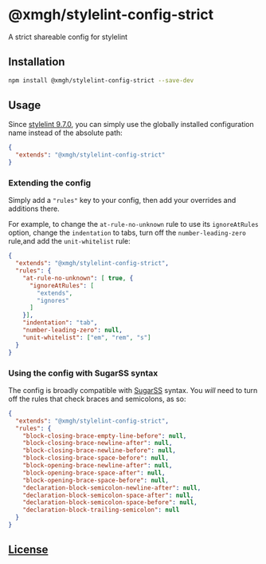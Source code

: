 # @xmgh/stylelint-config-strict

A strict shareable config for stylelint

## Installation

```bash
npm install @xmgh/stylelint-config-strict --save-dev
```

## Usage

Since [stylelint 9.7.0](https://github.com/stylelint/stylelint/blob/9.7.0/CHANGELOG.md#970), you can simply use the globally installed configuration name instead of the absolute path:

```json
{
  "extends": "@xmgh/stylelint-config-strict"
}
```

### Extending the config

Simply add a `"rules"` key to your config, then add your overrides and additions there.

For example, to change the `at-rule-no-unknown` rule to use its `ignoreAtRules` option, change the `indentation` to tabs, turn off the `number-leading-zero` rule,and add the `unit-whitelist` rule:

```json
{
  "extends": "@xmgh/stylelint-config-strict",
  "rules": {
    "at-rule-no-unknown": [ true, {
      "ignoreAtRules": [
        "extends",
        "ignores"
      ]
    }],
    "indentation": "tab",
    "number-leading-zero": null,
    "unit-whitelist": ["em", "rem", "s"]
  }
}
```

### Using the config with SugarSS syntax

The config is broadly compatible with [SugarSS](https://github.com/postcss/sugarss) syntax. You *will* need to turn off the rules that check braces and semicolons, as so:

```json
{
  "extends": "@xmgh/stylelint-config-strict",
  "rules": {
    "block-closing-brace-empty-line-before": null,
    "block-closing-brace-newline-after": null,
    "block-closing-brace-newline-before": null,
    "block-closing-brace-space-before": null,
    "block-opening-brace-newline-after": null,
    "block-opening-brace-space-after": null,
    "block-opening-brace-space-before": null,
    "declaration-block-semicolon-newline-after": null,
    "declaration-block-semicolon-space-after": null,
    "declaration-block-semicolon-space-before": null,
    "declaration-block-trailing-semicolon": null
  }
}
```

## [License](LICENSE)
